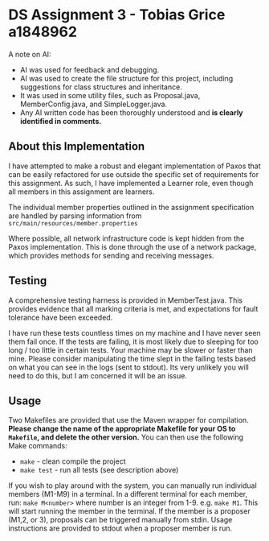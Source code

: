 # DS Assignment 3 - Tobias Grice a1848962

A note on AI:
 - AI was used for feedback and debugging.
 - AI was used to create the file structure for this project, including suggestions for class structures and inheritance.
 - It was used in some utility files, such as Proposal.java, MemberConfig.java, and SimpleLogger.java.
 - Any AI written code has been thoroughly understood and **is clearly identified in comments.**

## About this Implementation
I have attempted to make a robust and elegant implementation of Paxos that can be easily refactored for use outside the 
specific set of requirements for this assignment. As such, I have implemented a Learner role, even though all members in 
this assignment are learners.

The individual member properties outlined in the assignment specification are handled by parsing information from 
`src/main/resources/member.properties`

Where possible, all network infrastructure code is kept hidden from the Paxos implementation. This is done through the
use of a network package, which provides methods for sending and receiving messages.

## Testing
A comprehensive testing harness is provided in MemberTest.java. This provides evidence that all marking criteria is met,
and expectations for fault tolerance have been exceeded. 

I have run these tests countless times on my machine and I have never seen them fail once. If the tests are failing, it 
is most likely due to sleeping for too long / too little in certain tests. Your machine may be slower or faster than 
mine. Please consider manipulating the time slept in the failing tests based on what you can see in the logs 
(sent to stdout). Its very unlikely you will need to do this, but I am concerned it will be an issue.

## Usage
Two Makefiles are provided that use the Maven wrapper for compilation. **Please change the name of the appropriate 
Makefile for your OS to `Makefile`, and delete the other version.** You can then use the following Make commands:
- `make`      - clean compile the project
- `make test` - run all tests (see description above)

If you wish to play around with the system, you can manually run individual members (M1-M9) in a terminal. In a
different terminal for each member, run: `make M<number>` where number is an integer from 1-9. e.g. `make M1`. 
This will start running the member in the terminal. If the member is a proposer (M1,2, or 3),  proposals can be 
triggered manually from stdin. Usage instructions are provided to stdout when a proposer member is run.
